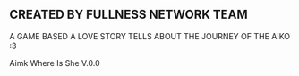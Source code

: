 ## CREATED BY FULLNESS NETWORK TEAM

A GAME BASED A LOVE STORY TELLS ABOUT THE JOURNEY OF THE AIKO :3

Aimk Where Is She V.0.0
